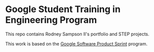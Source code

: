 # Google Student Training in Engineering Program

This repo contains Rodney Sampson II's portfolio and STEP projects.

This work is based on the [Google Software Product Sprint](https://g.co/softwareproductsprint) program.